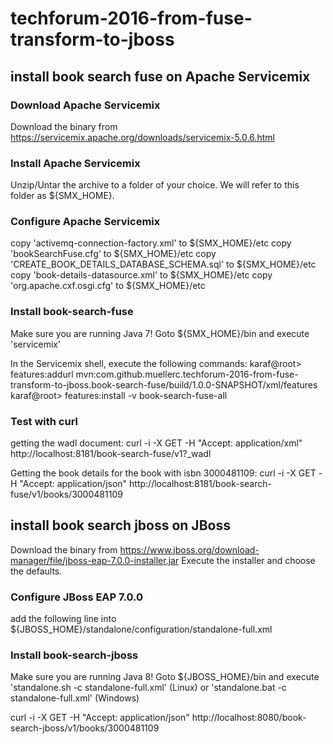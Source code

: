 # techforum-2016-from-fuse-transform-to-jboss


## install book search fuse on Apache Servicemix

### Download Apache Servicemix
Download the binary from https://servicemix.apache.org/downloads/servicemix-5.0.6.html

### Install Apache Servicemix
Unzip/Untar the archive to a folder of your choice. We will refer to this folder as ${SMX_HOME}.

### Configure Apache Servicemix
copy 'activemq-connection-factory.xml' to ${SMX_HOME}/etc
copy 'bookSearchFuse.cfg' to ${SMX_HOME}/etc
copy 'CREATE_BOOK_DETAILS_DATABASE_SCHEMA.sql' to ${SMX_HOME}/etc
copy 'book-details-datasource.xml' to ${SMX_HOME}/etc
copy 'org.apache.cxf.osgi.cfg' to ${SMX_HOME}/etc

### Install book-search-fuse
 Make sure you are running Java 7!
 Goto ${SMX_HOME}/bin and execute 'servicemix'
 
In the Servicemix shell, execute the following commands:
 karaf@root> features:addurl mvn:com.github.muellerc.techforum-2016-from-fuse-transform-to-jboss.book-search-fuse/build/1.0.0-SNAPSHOT/xml/features
 karaf@root> features:install -v book-search-fuse-all
 
### Test with curl
getting the wadl document:
 curl -i -X GET -H "Accept: application/xml" http://localhost:8181/book-search-fuse/v1?_wadl

Getting the book details for the book with isbn 3000481109:
 curl -i -X GET -H "Accept: application/json" http://localhost:8181/book-search-fuse/v1/books/3000481109



## install book search jboss on JBoss
Download the binary from https://www.jboss.org/download-manager/file/jboss-eap-7.0.0-installer.jar
Execute the installer and choose the defaults.

### Configure JBoss EAP 7.0.0
 add the following line into ${JBOSS_HOME}/standalone/configuration/standalone-full.xml
 <jms-queue name="IMAGE" entries="java:/jms/queue/IMAGE"/>

### Install book-search-jboss
 Make sure you are running Java 8!
 Goto ${JBOSS_HOME}/bin and execute 'standalone.sh -c standalone-full.xml' (Linux) or 'standalone.bat -c standalone-full.xml' (Windows)
 


curl -i -X GET -H "Accept: application/json" http://localhost:8080/book-search-jboss/v1/books/3000481109